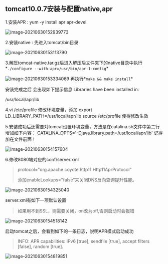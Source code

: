 ## tomcat10.0.7安装与配置native,apr

1.安装APR : yum -y install apr apr-devel 

![image-20210630152939773](https://i.loli.net/2021/06/30/7cGZsP5wLWp9JBv.png)

2.安装native : 先进入tomcat/bin目录

![image-20210630153113790](https://i.loli.net/2021/06/30/FzdjhECSVb1WQBr.png)

3.解压tomcat-native.tar.gz后进入解压后文件夹下的native目录中执行*`./configure --with-apr=/usr/bin/apr-1-config`*

![image-20210630153334069](https://i.loli.net/2021/06/30/JB1DULwRP4a2HTS.png)
再执行*`make && make install`*

安装完成之后 会出现如下提示信息 
Libraries have been installed in: 

/usr/local/apr/lib

4.vi /etc/profile 修改环境变量，添加 
export LD_LIBRARY_PATH=/usr/local/apr/lib 
source /etc/profile 使得修改生效

5.安装成功后还需要对tomcat设置环境变量，方法是在catalina.sh文件中第二行增加如下内容： 
CATALINA_OPTS='-Djava.library.path=/usr/local/apr/lib' 
记得加在文件前面！

![image-20210630154157604](https://i.loli.net/2021/06/30/QVFW8exPSLqZkOR.png)

6.修改8080端对应的conf/server.xml

> protocol="org.apache.coyote.http11.Http11AprProtocol"
>
> 添加enableLookups=”false”来关闭DNS反向查询提升性能。

![image-20210630154325040](https://i.loli.net/2021/06/30/bjXLqfw2CkU9vgS.png)

server.xml有如下一项默认设置

> <Listener className="org.apache.catalina.core.AprLifecycleListener" SSLEngine="on" />
>
> 如果用不到SSL，则需要关闭，on改为off,否则启动时会报错

![image-20210630154518142](https://i.loli.net/2021/06/30/nmJ46kjRqxvVtyw.png)

启动tomcat之后，会看到如下的一条日志，说明APR模式启动成功

> INFO: APR capabilities: IPv6 [true], sendfile [true], accept filters [false], random [true].

![image-20210630154819851](https://i.loli.net/2021/06/30/Q1sWHZ7cLBhOFJ9.png)